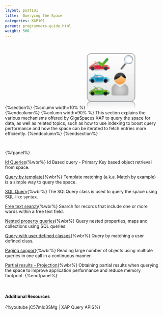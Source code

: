 ```yaml
---
layout: post101
title:  Querying the Space
categories: XAP101
parent: programmers-guide.html
weight: 500
---
```


<br>

{%section%}
{%column width=10% %}
![data-access.jpg](/attachment_files/subject/query.png)
{%endcolumn%}
{%column width=90% %}
This section explains the various mechanisms offered by GigaSpaces XAP to query the space for data, as well as related topics, such as how to use indexing to boost query performance and how the space can be iterated to fetch entries more efficiently.
{%endcolumn%}
{%endsection%}

<br>

{%fpanel%}

[Id Queries](./query-by-id.html){%wbr%}
Id Based query - Primary Key based object retrieval from space.

[Query by template](./query-template-matching.html){%wbr%}
Template matching (a.k.a. Match by example) is a simple way to query the space.

[SQL Query](./query-sql.html){%wbr%}
The SQLQuery class is used to query the space using SQL-like syntax.

[Free text search](./query-free-text-search.html){%wbr%}
Search for records that include one or more words within a free text field.

[Nested property queries](./query-nested-properties.html){%wbr%}
Query nested properties, maps and collections using SQL queries

[Query with user defined classes](./query-user-defined-classes.html){%wbr%}
Query by matching a user defined class.

[Paging support](./query-paging-support.html){%wbr%}
Reading large number of objects using multiple queries in one call in a continuous manner.

[Partial results - Projection](./query-partial-results.html){%wbr%}
Obtaining partial results when querying the space to improve application performance and reduce memory footprint.
{%endfpanel%}

<br>

#### Additional Resources

{%youtube jC57mId3SMg | XAP Query APIS%}
